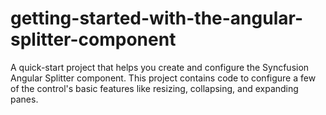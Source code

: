 # getting-started-with-the-angular-splitter-component
A quick-start project that helps you create and configure the Syncfusion Angular Splitter component. This project contains code to configure a few of the control's basic features like resizing, collapsing, and expanding panes.
